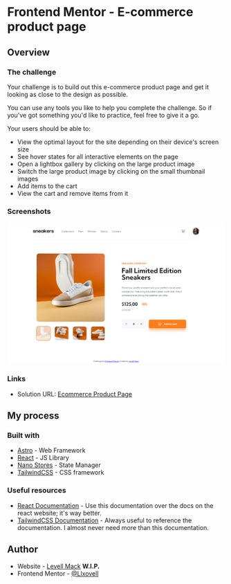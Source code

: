 # Frontend Mentor - E-commerce product page

## Overview

### The challenge

Your challenge is to build out this e-commerce product page and get it looking as close to the design as possible.

You can use any tools you like to help you complete the challenge. So if you've got something you'd like to practice, feel free to give it a go.

Your users should be able to:

- View the optimal layout for the site depending on their device's screen size
- See hover states for all interactive elements on the page
- Open a lightbox gallery by clicking on the large product image
- Switch the large product image by clicking on the small thumbnail images
- Add items to the cart
- View the cart and remove items from it

### Screenshots

![Ecommerce Product Page](./screenshots/ecommerce-product-page-levell-mack.png)

### Links

- Solution URL: [Ecommerce Product Page](https://llxovell-eccomerce-product-page.netlify.app/)

## My process

### Built with

- [Astro](https://astro.build/) - Web Framework
- [React](https://reactjs.org/) - JS Library
- [Nano Stores](https://github.com/nanostores/nanostores/) - State Manager
- [TailwindCSS](https://https://tailwindcss.com/) - CSS framework

### Useful resources

- [React Documentation](https://beta.reactjs.org/) - Use this documentation over the docs on the react website; it's way better.
- [TailwindCSS Documentation](https://tailwindcss.com/docs/) - Always useful to reference the documentation. I almost never need more than this documentation.

## Author

- Website - [Levell Mack](https://llxovell.github.io/) **W.I.P.**
- Frontend Mentor - [@Llxovell](https://www.frontendmentor.io/profile/Llxovell)

